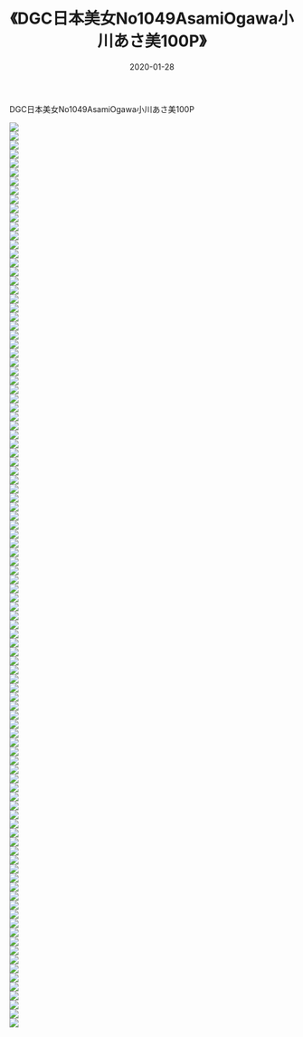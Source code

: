 ﻿---
layout: post
title:  《DGC日本美女No1049AsamiOgawa小川あさ美100P》
date:   2020-01-28
img: http://img.660000.xyz/Sharelink/性感/2020/DGC日本美女No1049AsamiOgawa小川あさ美100P/000.jpg
categories: [美女, 清纯, 唯美]
---

DGC日本美女No1049AsamiOgawa小川あさ美100P

  ![](http://img.660000.xyz/Sharelink/性感/2020/DGC日本美女No1049AsamiOgawa小川あさ美100P/001.jpg) <br> ![](http://img.660000.xyz/Sharelink/性感/2020/DGC日本美女No1049AsamiOgawa小川あさ美100P/002.jpg) <br> ![](http://img.660000.xyz/Sharelink/性感/2020/DGC日本美女No1049AsamiOgawa小川あさ美100P/003.jpg) <br> ![](http://img.660000.xyz/Sharelink/性感/2020/DGC日本美女No1049AsamiOgawa小川あさ美100P/004.jpg) <br> ![](http://img.660000.xyz/Sharelink/性感/2020/DGC日本美女No1049AsamiOgawa小川あさ美100P/005.jpg) <br> ![](http://img.660000.xyz/Sharelink/性感/2020/DGC日本美女No1049AsamiOgawa小川あさ美100P/006.jpg) <br> ![](http://img.660000.xyz/Sharelink/性感/2020/DGC日本美女No1049AsamiOgawa小川あさ美100P/007.jpg) <br> ![](http://img.660000.xyz/Sharelink/性感/2020/DGC日本美女No1049AsamiOgawa小川あさ美100P/008.jpg) <br> ![](http://img.660000.xyz/Sharelink/性感/2020/DGC日本美女No1049AsamiOgawa小川あさ美100P/009.jpg) <br> ![](http://img.660000.xyz/Sharelink/性感/2020/DGC日本美女No1049AsamiOgawa小川あさ美100P/010.jpg) <br> ![](http://img.660000.xyz/Sharelink/性感/2020/DGC日本美女No1049AsamiOgawa小川あさ美100P/011.jpg) <br> ![](http://img.660000.xyz/Sharelink/性感/2020/DGC日本美女No1049AsamiOgawa小川あさ美100P/012.jpg) <br> ![](http://img.660000.xyz/Sharelink/性感/2020/DGC日本美女No1049AsamiOgawa小川あさ美100P/013.jpg) <br> ![](http://img.660000.xyz/Sharelink/性感/2020/DGC日本美女No1049AsamiOgawa小川あさ美100P/014.jpg) <br> ![](http://img.660000.xyz/Sharelink/性感/2020/DGC日本美女No1049AsamiOgawa小川あさ美100P/015.jpg) <br> ![](http://img.660000.xyz/Sharelink/性感/2020/DGC日本美女No1049AsamiOgawa小川あさ美100P/016.jpg) <br> ![](http://img.660000.xyz/Sharelink/性感/2020/DGC日本美女No1049AsamiOgawa小川あさ美100P/017.jpg) <br> ![](http://img.660000.xyz/Sharelink/性感/2020/DGC日本美女No1049AsamiOgawa小川あさ美100P/018.jpg) <br> ![](http://img.660000.xyz/Sharelink/性感/2020/DGC日本美女No1049AsamiOgawa小川あさ美100P/019.jpg) <br> ![](http://img.660000.xyz/Sharelink/性感/2020/DGC日本美女No1049AsamiOgawa小川あさ美100P/020.jpg) <br> ![](http://img.660000.xyz/Sharelink/性感/2020/DGC日本美女No1049AsamiOgawa小川あさ美100P/021.jpg) <br> ![](http://img.660000.xyz/Sharelink/性感/2020/DGC日本美女No1049AsamiOgawa小川あさ美100P/022.jpg) <br> ![](http://img.660000.xyz/Sharelink/性感/2020/DGC日本美女No1049AsamiOgawa小川あさ美100P/023.jpg) <br> ![](http://img.660000.xyz/Sharelink/性感/2020/DGC日本美女No1049AsamiOgawa小川あさ美100P/024.jpg) <br> ![](http://img.660000.xyz/Sharelink/性感/2020/DGC日本美女No1049AsamiOgawa小川あさ美100P/025.jpg) <br> ![](http://img.660000.xyz/Sharelink/性感/2020/DGC日本美女No1049AsamiOgawa小川あさ美100P/026.jpg) <br> ![](http://img.660000.xyz/Sharelink/性感/2020/DGC日本美女No1049AsamiOgawa小川あさ美100P/027.jpg) <br> ![](http://img.660000.xyz/Sharelink/性感/2020/DGC日本美女No1049AsamiOgawa小川あさ美100P/028.jpg) <br> ![](http://img.660000.xyz/Sharelink/性感/2020/DGC日本美女No1049AsamiOgawa小川あさ美100P/029.jpg) <br> ![](http://img.660000.xyz/Sharelink/性感/2020/DGC日本美女No1049AsamiOgawa小川あさ美100P/030.jpg) <br> ![](http://img.660000.xyz/Sharelink/性感/2020/DGC日本美女No1049AsamiOgawa小川あさ美100P/031.jpg) <br> ![](http://img.660000.xyz/Sharelink/性感/2020/DGC日本美女No1049AsamiOgawa小川あさ美100P/032.jpg) <br> ![](http://img.660000.xyz/Sharelink/性感/2020/DGC日本美女No1049AsamiOgawa小川あさ美100P/033.jpg) <br> ![](http://img.660000.xyz/Sharelink/性感/2020/DGC日本美女No1049AsamiOgawa小川あさ美100P/034.jpg) <br> ![](http://img.660000.xyz/Sharelink/性感/2020/DGC日本美女No1049AsamiOgawa小川あさ美100P/035.jpg) <br> ![](http://img.660000.xyz/Sharelink/性感/2020/DGC日本美女No1049AsamiOgawa小川あさ美100P/036.jpg) <br> ![](http://img.660000.xyz/Sharelink/性感/2020/DGC日本美女No1049AsamiOgawa小川あさ美100P/037.jpg) <br> ![](http://img.660000.xyz/Sharelink/性感/2020/DGC日本美女No1049AsamiOgawa小川あさ美100P/038.jpg) <br> ![](http://img.660000.xyz/Sharelink/性感/2020/DGC日本美女No1049AsamiOgawa小川あさ美100P/039.jpg) <br> ![](http://img.660000.xyz/Sharelink/性感/2020/DGC日本美女No1049AsamiOgawa小川あさ美100P/040.jpg) <br> ![](http://img.660000.xyz/Sharelink/性感/2020/DGC日本美女No1049AsamiOgawa小川あさ美100P/041.jpg) <br> ![](http://img.660000.xyz/Sharelink/性感/2020/DGC日本美女No1049AsamiOgawa小川あさ美100P/042.jpg) <br> ![](http://img.660000.xyz/Sharelink/性感/2020/DGC日本美女No1049AsamiOgawa小川あさ美100P/043.jpg) <br> ![](http://img.660000.xyz/Sharelink/性感/2020/DGC日本美女No1049AsamiOgawa小川あさ美100P/044.jpg) <br> ![](http://img.660000.xyz/Sharelink/性感/2020/DGC日本美女No1049AsamiOgawa小川あさ美100P/045.jpg) <br> ![](http://img.660000.xyz/Sharelink/性感/2020/DGC日本美女No1049AsamiOgawa小川あさ美100P/046.jpg) <br> ![](http://img.660000.xyz/Sharelink/性感/2020/DGC日本美女No1049AsamiOgawa小川あさ美100P/047.jpg) <br> ![](http://img.660000.xyz/Sharelink/性感/2020/DGC日本美女No1049AsamiOgawa小川あさ美100P/048.jpg) <br> ![](http://img.660000.xyz/Sharelink/性感/2020/DGC日本美女No1049AsamiOgawa小川あさ美100P/049.jpg) <br> ![](http://img.660000.xyz/Sharelink/性感/2020/DGC日本美女No1049AsamiOgawa小川あさ美100P/050.jpg) <br> ![](http://img.660000.xyz/Sharelink/性感/2020/DGC日本美女No1049AsamiOgawa小川あさ美100P/051.jpg) <br> ![](http://img.660000.xyz/Sharelink/性感/2020/DGC日本美女No1049AsamiOgawa小川あさ美100P/052.jpg) <br> ![](http://img.660000.xyz/Sharelink/性感/2020/DGC日本美女No1049AsamiOgawa小川あさ美100P/053.jpg) <br> ![](http://img.660000.xyz/Sharelink/性感/2020/DGC日本美女No1049AsamiOgawa小川あさ美100P/054.jpg) <br> ![](http://img.660000.xyz/Sharelink/性感/2020/DGC日本美女No1049AsamiOgawa小川あさ美100P/055.jpg) <br> ![](http://img.660000.xyz/Sharelink/性感/2020/DGC日本美女No1049AsamiOgawa小川あさ美100P/056.jpg) <br> ![](http://img.660000.xyz/Sharelink/性感/2020/DGC日本美女No1049AsamiOgawa小川あさ美100P/057.jpg) <br> ![](http://img.660000.xyz/Sharelink/性感/2020/DGC日本美女No1049AsamiOgawa小川あさ美100P/058.jpg) <br> ![](http://img.660000.xyz/Sharelink/性感/2020/DGC日本美女No1049AsamiOgawa小川あさ美100P/059.jpg) <br> ![](http://img.660000.xyz/Sharelink/性感/2020/DGC日本美女No1049AsamiOgawa小川あさ美100P/060.jpg) <br> ![](http://img.660000.xyz/Sharelink/性感/2020/DGC日本美女No1049AsamiOgawa小川あさ美100P/061.jpg) <br> ![](http://img.660000.xyz/Sharelink/性感/2020/DGC日本美女No1049AsamiOgawa小川あさ美100P/062.jpg) <br> ![](http://img.660000.xyz/Sharelink/性感/2020/DGC日本美女No1049AsamiOgawa小川あさ美100P/063.jpg) <br> ![](http://img.660000.xyz/Sharelink/性感/2020/DGC日本美女No1049AsamiOgawa小川あさ美100P/064.jpg) <br> ![](http://img.660000.xyz/Sharelink/性感/2020/DGC日本美女No1049AsamiOgawa小川あさ美100P/065.jpg) <br> ![](http://img.660000.xyz/Sharelink/性感/2020/DGC日本美女No1049AsamiOgawa小川あさ美100P/066.jpg) <br> ![](http://img.660000.xyz/Sharelink/性感/2020/DGC日本美女No1049AsamiOgawa小川あさ美100P/067.jpg) <br> ![](http://img.660000.xyz/Sharelink/性感/2020/DGC日本美女No1049AsamiOgawa小川あさ美100P/068.jpg) <br> ![](http://img.660000.xyz/Sharelink/性感/2020/DGC日本美女No1049AsamiOgawa小川あさ美100P/069.jpg) <br> ![](http://img.660000.xyz/Sharelink/性感/2020/DGC日本美女No1049AsamiOgawa小川あさ美100P/070.jpg) <br> ![](http://img.660000.xyz/Sharelink/性感/2020/DGC日本美女No1049AsamiOgawa小川あさ美100P/071.jpg) <br> ![](http://img.660000.xyz/Sharelink/性感/2020/DGC日本美女No1049AsamiOgawa小川あさ美100P/072.jpg) <br> ![](http://img.660000.xyz/Sharelink/性感/2020/DGC日本美女No1049AsamiOgawa小川あさ美100P/073.jpg) <br> ![](http://img.660000.xyz/Sharelink/性感/2020/DGC日本美女No1049AsamiOgawa小川あさ美100P/074.jpg) <br> ![](http://img.660000.xyz/Sharelink/性感/2020/DGC日本美女No1049AsamiOgawa小川あさ美100P/075.jpg) <br> ![](http://img.660000.xyz/Sharelink/性感/2020/DGC日本美女No1049AsamiOgawa小川あさ美100P/076.jpg) <br> ![](http://img.660000.xyz/Sharelink/性感/2020/DGC日本美女No1049AsamiOgawa小川あさ美100P/077.jpg) <br> ![](http://img.660000.xyz/Sharelink/性感/2020/DGC日本美女No1049AsamiOgawa小川あさ美100P/078.jpg) <br> ![](http://img.660000.xyz/Sharelink/性感/2020/DGC日本美女No1049AsamiOgawa小川あさ美100P/079.jpg) <br> ![](http://img.660000.xyz/Sharelink/性感/2020/DGC日本美女No1049AsamiOgawa小川あさ美100P/080.jpg) <br> ![](http://img.660000.xyz/Sharelink/性感/2020/DGC日本美女No1049AsamiOgawa小川あさ美100P/081.jpg) <br> ![](http://img.660000.xyz/Sharelink/性感/2020/DGC日本美女No1049AsamiOgawa小川あさ美100P/082.jpg) <br> ![](http://img.660000.xyz/Sharelink/性感/2020/DGC日本美女No1049AsamiOgawa小川あさ美100P/083.jpg) <br> ![](http://img.660000.xyz/Sharelink/性感/2020/DGC日本美女No1049AsamiOgawa小川あさ美100P/084.jpg) <br> ![](http://img.660000.xyz/Sharelink/性感/2020/DGC日本美女No1049AsamiOgawa小川あさ美100P/085.jpg) <br> ![](http://img.660000.xyz/Sharelink/性感/2020/DGC日本美女No1049AsamiOgawa小川あさ美100P/086.jpg) <br> ![](http://img.660000.xyz/Sharelink/性感/2020/DGC日本美女No1049AsamiOgawa小川あさ美100P/087.jpg) <br> ![](http://img.660000.xyz/Sharelink/性感/2020/DGC日本美女No1049AsamiOgawa小川あさ美100P/088.jpg) <br> ![](http://img.660000.xyz/Sharelink/性感/2020/DGC日本美女No1049AsamiOgawa小川あさ美100P/089.jpg) <br> ![](http://img.660000.xyz/Sharelink/性感/2020/DGC日本美女No1049AsamiOgawa小川あさ美100P/090.jpg) <br> ![](http://img.660000.xyz/Sharelink/性感/2020/DGC日本美女No1049AsamiOgawa小川あさ美100P/091.jpg) <br> ![](http://img.660000.xyz/Sharelink/性感/2020/DGC日本美女No1049AsamiOgawa小川あさ美100P/092.jpg) <br> ![](http://img.660000.xyz/Sharelink/性感/2020/DGC日本美女No1049AsamiOgawa小川あさ美100P/093.jpg) <br> ![](http://img.660000.xyz/Sharelink/性感/2020/DGC日本美女No1049AsamiOgawa小川あさ美100P/094.jpg) <br> ![](http://img.660000.xyz/Sharelink/性感/2020/DGC日本美女No1049AsamiOgawa小川あさ美100P/095.jpg) <br> ![](http://img.660000.xyz/Sharelink/性感/2020/DGC日本美女No1049AsamiOgawa小川あさ美100P/096.jpg) <br> ![](http://img.660000.xyz/Sharelink/性感/2020/DGC日本美女No1049AsamiOgawa小川あさ美100P/097.jpg) <br> ![](http://img.660000.xyz/Sharelink/性感/2020/DGC日本美女No1049AsamiOgawa小川あさ美100P/098.jpg) <br> ![](http://img.660000.xyz/Sharelink/性感/2020/DGC日本美女No1049AsamiOgawa小川あさ美100P/099.jpg) <br> ![](http://img.660000.xyz/Sharelink/性感/2020/DGC日本美女No1049AsamiOgawa小川あさ美100P/100.jpg) <br>